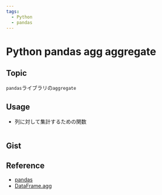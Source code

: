 ```yaml
---
tags:
  - Python
  - pandas
---
```


# Python pandas agg aggregate

## Topic

`pandas`ライブラリの`aggregate`


## Usage

- 列に対して集計するための関数

```py


```


## Gist


## Reference
- [pandas](https://pandas.pydata.org/docs/)
- [DataFrame.agg](https://pandas.pydata.org/docs/reference/api/pandas.DataFrame.agg.html)